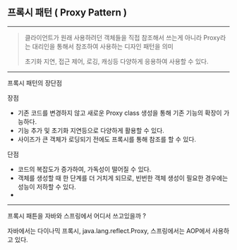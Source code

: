 ## 프록시 패턴 ( Proxy Pattern )

---

> 클라이언트가 원래 사용하려던 객체들을 직접 참조해서 쓰는게 아니라 Proxy라는 대리인을 통해서 참조하여 사용하는 디자인 패턴을 의미
> 
> 초기화 지연, 접근 제어, 로깅, 캐싱등 다양하게 응용하여 사용할 수 있다.



---

프록시 패턴의 장단점

장점 
 - 기존 코드를 변경하지 않고 새로운 Proxy class 생성을 통해 기존 기능의 확장이 가능하다.
 - 기능 추가 및 초기화 지연등으로 다양하게 활용할 수 있다.
 - 사이즈가 큰 객체가 로딩되기 전에도 프록시를 통해 참조를 할 수 있다.


단점

 - 코드의 복잡도가 증가하여, 가독성이 떨어질 수 있다.
 - 객체를 생성할 때 한 단계를 더 거치게 되므로, 빈번한 객체 생성이 필요한 경우에는 성능이 저하할 수 있다.
 - 


---

프록시 패튼을 자바와 스프링에서 어디서 쓰고있을까 ?

자바에서는 다이나믹 프록시, java.lang.reflect.Proxy, 스프링에서는 AOP에서 사용하고 있다.

